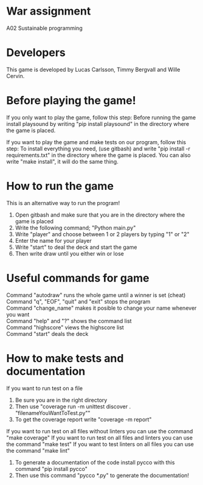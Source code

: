# War assignment
A02 Sustainable programming

# Developers
This game is developed by Lucas Carlsson, Timmy Bergvall and Wille Cervin.

# Before playing the game!
If you only want to play the game, follow this step:
Before running the game install playsound by writing "pip install playsound" in the directory where the game is placed.

If you want to play the game and make tests on our program, follow this step:
To install everything you need, (use gitbash) and write "pip install -r requirements.txt" in the directory where the game is placed.
You can also write "make install", it will do the same thing.

# How to run the game
This is an alternative way to run the program!
1. Open gitbash and make sure that you are in the directory where the game is placed
2. Write the following command; "Python main.py"
3. Write "player" and choose between 1 or 2 players by typing "1" or "2"
4. Enter the name for your player
5. Write "start" to deal the deck and start the game
6. Then write draw until you either win or lose

# Useful commands for game
Command "autodraw" runs the whole game until a winner is set (cheat)<br/>
Command "q", "EOF", "quit" and "exit" stops the program<br/>
Command "change_name" makes it posible to change your name whenever you want<br/>
Command "help" and "?" shows the command list<br/>
Command "highscore" views the highscore list<br/>
Command "start" deals the deck<br/>

# How to make tests and documentation
If you want to run test on a file
1. Be sure you are in the right directory 
2. Then use "coverage run -m unittest discover . "filenameYouWantToTest.py""
3. To get the coverage report write "coverage -m report"

If you want to run test on all files without linters you can use the command "make coverage"
If you want to run test on all files and linters you can use the command "make test"
If you want to test linters on all files you can use the command "make lint"

1. To generate a documentation of the code install pycco with this command "pip install pycco"
2. Then use this command "pycco *.py" to generate the documentation!
